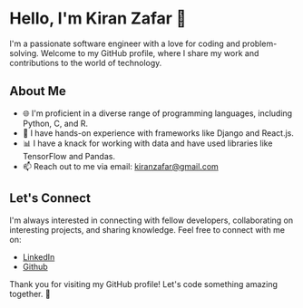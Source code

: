 # Hello, I'm Kiran Zafar 👋

I'm a passionate software engineer with a love for coding and problem-solving. Welcome to my GitHub profile, where I share my work and contributions to the world of technology.

## About Me

- 🌐 I'm proficient in a diverse range of programming languages, including Python, C, and R.
- 🚀 I have hands-on experience with frameworks like Django and React.js. <!-- - 🛠️ I'm skilled in using essential tools such as Git/GitHub and Visual Studio Code. -->
- 📊 I have a knack for working with data and have used libraries like TensorFlow and Pandas.
- 📫 Reach out to me via email: kiranzafar@gmail.com

<!--
## Technologies I Love

I'm passionate about a wide range of programming languages and technologies, including:

- ⚙️ Python, Django, Pandas, Git/Github, Visual Studio Code

These are just a few of the technologies that I enjoy working with and have used in various projects. Stay tuned for more exciting technology explorations!

## Professional Experience

I've gained practical experience through diverse internships, including:

- 🌟 Fellowship at Arbisoft.
- 💼 Roles as a front-end developer at Wholly Digital.
- 📈 Data Analyst virtual internship facilitated by Globalshala and Saint Louis University.

## My Work and Contributions

I've applied my knowledge and skills to various projects and made contributions in both the Development and Artificial Intelligence domains. You can explore more of my work and contributions on my [GitHub Repository](https://github.com/KiranZafar23?tab=repositories).

Feel free to check out my repository for a comprehensive view of my projects and contributions.

## Soft Skills & Social Impact

Beyond technical prowess, I've cultivated essential soft skills such as effective communication, innovation, and teamwork. I'm committed to making a positive social impact and have actively participated in university initiatives, including:

- 🩸 Served as the Director of the Blood Wing at Namal Society for Social Impact (NSSI).
- 🌐 Lead social media efforts for IEEE-WIE at the Namal Student Branch.
- 🎨 Involved in creative roles at Namal Klub for Arts & Media.

## Academia & Teaching

My dedication extends to academia, where I've contributed as a teaching assistant in various courses. I believe in the power of education to drive innovation and modernization within the computer science field.

-->
## Let's Connect

I'm always interested in connecting with fellow developers, collaborating on interesting projects, and sharing knowledge. Feel free to connect with me on:

- [LinkedIn](https://www.linkedin.com/)
- [Github](https://github.com/KiranZafar23/)

Thank you for visiting my GitHub profile! Let's code something amazing together. 🚀
